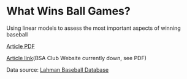 # What Wins Ball Games?
Using linear models to assess the most important aspects of winning baseball 

[Article PDF](https://github.com/TomSeifert44/mlb-wins-project/blob/main/WhatWinsBallGames.pdf)

[Article link](https://www.bruinsportsanalytics.com/post/what-wins-ball-games)(BSA Club Website currently down, see PDF)

Data source: [Lahman Baseball Database](http://seanlahman.com/)
